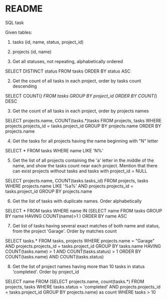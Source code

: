 # README

SQL task

Given tables:
01. tasks (id, name, status, project_id)
02. projects (id, name)

1. Get all statuses, not repeating, alphabetically ordered

SELECT DISTINCT status FROM tasks ORDER BY status ASC

2. Get the count of all tasks in each project, order by tasks count
descending

SELECT COUNT(*) FROM tasks GROUP BY project_id ORDER BY COUNT(*) DESC

3. Get the count of all tasks in each project, order by projects
names

SELECT projects.name, COUNT(tasks.*)tasks FROM projects, tasks WHERE projects.projects_id = tasks.project_id GROUP BY projects.name ORDER BY projects.name

4. Get the tasks for all projects having the name beginning with
"N" letter

SELECT * FROM tasks WHERE name LIKE 'N%'

5. Get the list of all projects containing the 'a' letter in the middle of
the name, and show the tasks count near each project. Mention
that there can exist projects without tasks and tasks with
project_id = NULL

SELECT projects.name, COUNT(tasks.tasks_id) FROM projects, tasks WHERE projects.name LIKE '%a%' AND projects.projects_id = tasks.project_id GROUP BY projects.name

6. Get the list of tasks with duplicate names. Order alphabetically

SELECT * FROM tasks WHERE name IN (SELECT name FROM tasks GROUP BY name HAVING COUNT(name)>1 ) ORDER BY name ASC

7. Get list of tasks having several exact matches of both name and
status, from the project 'Garage'. Order by matches count

SELECT tasks.* FROM tasks, projects WHERE projects.name = "Garage" AND projects.projects_id = tasks.project_id GROUP BY tasks.name HAVING COUNT(tasks.name) > 1 AND COUNT(tasks.status) > 1 ORDER BY COUNT(tasks.name) AND COUNT(tasks.status)

8. Get the list of project names having more than 10 tasks in status
'completed'. Order by project_id

SELECT name FROM (SELECT projects.name, count(tasks.*) FROM projects, tasks WHERE tasks.status = 'completed' AND projects.projects_id = tasks.project_id GROUP BY projects.name) as count WHERE tasks > 10
